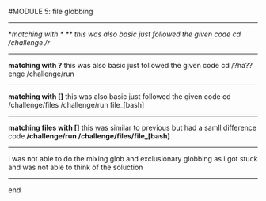 #MODULE 5: file globbing 
****
**matching with * ** this was also basic just followed the given 
code 
cd /challenge
/r*
****
**matching with ?** this was also basic just followed the given 
code
cd /?ha??enge
/challenge/run
****
**matching with []** this was also basic just followed the given 
code
cd /challenge/files
/challenge/run file_[bash]
****
**matching files with []**
this was similar to previous but had a samll difference 
code **/challenge/run /challenge/files/file_[bash]**
****
i was not able to do the mixing glob and exclusionary globbing as i got stuck and was not able to think of the soluction 
****
end




   
